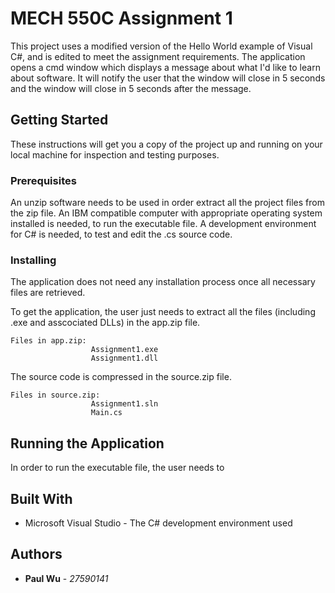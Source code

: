 # MECH 550C Assignment 1

This project uses a modified version of the Hello World example of Visual C#, and is edited to meet the assignment requirements. 
The application opens a cmd window which displays a message about what I'd like to learn about software.
It will notify the user that the window will close in 5 seconds and the window will close in 5 seconds after the message.

## Getting Started

These instructions will get you a copy of the project up and running on your local machine for inspection and testing purposes. 

### Prerequisites

An unzip software needs to be used in order extract all the project files from the zip file.
An IBM compatible computer with appropriate operating system installed is needed, to run the executable file. 
A development environment for C# is needed, to test and edit the .cs source code.


### Installing

The application does not need any installation process once all necessary files are retrieved. 

To get the application, the user just needs to extract all the files (including .exe and asscociated DLLs) in the app.zip file. 
```
Files in app.zip:
                  Assignment1.exe
                  Assignment1.dll
```

The source code is compressed in the source.zip file. 
```
Files in source.zip:
                  Assignment1.sln
                  Main.cs
```

## Running the Application

In order to run the executable file, the user needs to 


## Built With

* Microsoft Visual Studio - The C# development environment used


## Authors

* **Paul Wu** - *27590141* 

